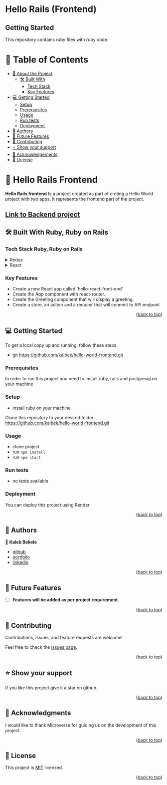 # Hello Rails (Frontend)

## Getting Started

This repository contains ruby files with ruby code.

# 📗 Table of Contents

- [📖 About the Project](#about-project)
  - [🛠 Built With](#built-with)
    - [Tech Stack](#tech-stack)
    - [Key Features](#key-features)
- [💻 Getting Started](#getting-started)
  - [Setup](#setup)
  - [Prerequisites](#prerequisites)
  - [Usage](#usage)
  - [Run tests](#run-tests)
  - [Deployment](#triangular_flag_on_post-deployment)
- [👥 Authors](#authors)
- [🔭 Future Features](#future-features)
- [🤝 Contributing](#contributing)
- [⭐️ Show your support](#support)
- [🙏 Acknowledgements](#acknowledgements)
- [📝 License](#license)

# 📖 Hello Rails Frontend<a name="about-project"></a>

**Hello Rails frontend** Is a project created as part of creting a Hello World project with two apps. It represents the frontend part of the project.

## [Link to Backend project](https://github.com/kalbek/hello-world-backend)

## 🛠 Built With <a name="built-with">Ruby, Ruby on Rails</a>

### Tech Stack <a name="tech-stack">Ruby, Ruby on Rails </a>

<details>
  <summary>Redux</summary>
  <ul>
    <li><a href="https://www.redux.org/">Redux</a></li>
  </ul>
</details>

<details>
<summary>React</summary>
  <ul>
    <li><a href="https://fr.legacy.reactjs.org/">"React"</a></li>
  </ul>
</details>

<!-- Features -->

### Key Features <a name="key-features"></a>

- Create a new React app called 'hello-react-front-end'
- Create the App component with react-router.
- Create the Greeting component that will display a greeting.
- Create a store, an action and a reducer that will connect to API endpont

<p align="right">(<a href="#readme-top">back to top</a>)</p>

<!-- GETTING STARTED -->

## 💻 Getting Started <a name="getting-started"></a>

To get a local copy up and running, follow these steps.

- git https://github.com/kalbek/hello-world-frontend.git

### Prerequisites

In order to run this project you need to install ruby, rails and postgresql on your machine

### Setup

- install ruby on your machine

Clone this repository to your desired folder: https://github.com/kalbek/hello-world-frontend.git

### Usage

- clone project
- run `npm install`
- run `npm start`


### Run tests

- no tests available

### Deployment

You can deploy this project using Render

<p align="right">(<a href="#readme-top">back to top</a>)</p>

## 👥 Authors <a name="authors"></a>
 
👤 **Kaleb Bekele**

- [github](https://github.com/kalbek)
- [portfolio](https://kalbek.github.io/Portfolio/)
- [linkedin](https://www.linkedin.com/in/kaleb-nuramo/)

<p align="right">(<a href="#readme-top">back to top</a>)</p>

<!-- FUTURE FEATURES -->

## 🔭 Future Features <a name="future-features"></a>

- [ ] **Features will be added as per project requirement.**

<p align="right">(<a href="#readme-top">back to top</a>)</p>

<!-- CONTRIBUTING -->

## 🤝 Contributing <a name="contributing"></a>

Contributions, issues, and feature requests are welcome!

Feel free to check the [issues page](../../issues/).

<p align="right">(<a href="#readme-top">back to top</a>)</p>

<!-- SUPPORT -->

## ⭐️ Show your support <a name="support"></a>

If you like this project give it a star on github.

<p align="right">(<a href="#readme-top">back to top</a>)</p>

<!-- ACKNOWLEDGEMENTS -->

## 🙏 Acknowledgments <a name="acknowledgements"></a>

I would like to thank Microverse for guiding us on the development of this project.  

<p align="right">(<a href="#readme-top">back to top</a>)</p>

<!-- LICENSE -->

## 📝 License <a name="license"></a>

This project is [MIT](./LICENSE.MD) licensed.

<p align="right">(<a href="#readme-top">back to top</a>)</p>
